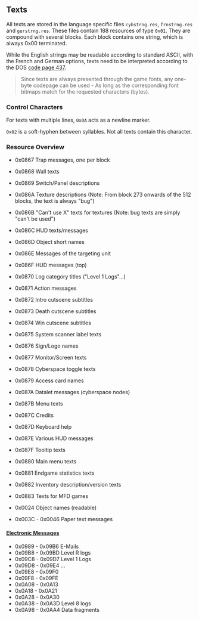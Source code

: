## Texts

All texts are stored in the language specific files ```cybstrng.res```, ```frnstrng.res``` and ```gerstrng.res```.
These files contain 188 resources of type ```0x01```. They are compound with several blocks. Each block contains
one string, which is always 0x00 terminated.

While the English strings may be readable according to standard ASCII, with the French and German options, texts
need to be interpreted according to the DOS [code page 437](http://en.wikipedia.org/wiki/Code_page_437).

> Since texts are always presented through the game fonts, any one-byte codepage can be used - As long as the
> corresponding font bitmaps match for the requested characters (bytes).

### Control Characters

For texts with multiple lines, ```0x0A``` acts as a newline marker.

```0x02``` is a soft-hyphen between syllables. Not all texts contain this character.

### Resource Overview

* 0x0867 Trap messages, one per block
* 0x0868 Wall texts
* 0x0869 Switch/Panel descriptions
* 0x086A Texture descriptions (Note: From block 273 onwards of the 512 blocks, the text is always "bug")
* 0x086B "Can't use X" texts for textures (Note: bug texts are simply "can't be used")
* 0x086C HUD texts/messages
* 0x086D Object short names
* 0x086E Messages of the targeting unit
* 0x086F HUD messages (top)
* 0x0870 Log category titles ("Level 1  Logs"...)
* 0x0871 Action messages
* 0x0872 Intro cutscene subtitles
* 0x0873 Death cutscene subtitles
* 0x0874 Win cutscene subtitles
* 0x0875 System scanner label texts
* 0x0876 Sign/Logo names
* 0x0877 Monitor/Screen texts
* 0x0878 Cyberspace toggle texts
* 0x0879 Access card names
* 0x087A Datalet messages (cyberspace nodes)
* 0x087B Menu texts
* 0x087C Credits
* 0x087D Keyboard help
* 0x087E Various HUD messages
* 0x087F Tooltip texts
* 0x0880 Main menu texts
* 0x0881 Endgame statistics texts
* 0x0882 Inventory description/version texts
* 0x0883 Texts for MFD games

* 0x0024 Object names (readable)

* 0x003C - 0x0046  Paper text messages

#### [Electronic Messages](../content/ElectronicMessages.md)

* 0x0989 - 0x09B6  E-Mails
* 0x09B8 - 0x09BD  Level R logs
* 0x09C8 - 0x09D7  Level 1 Logs
* 0x09D8 - 0x09E4  ...
* 0x09E8 - 0x09F0
* 0x09F8 - 0x09FE
* 0x0A08 - 0x0A13
* 0x0A18 - 0x0A21
* 0x0A28 - 0x0A30
* 0x0A38 - 0x0A3D  Level 8 logs
* 0x0A98 - 0x0AA4  Data fragments
